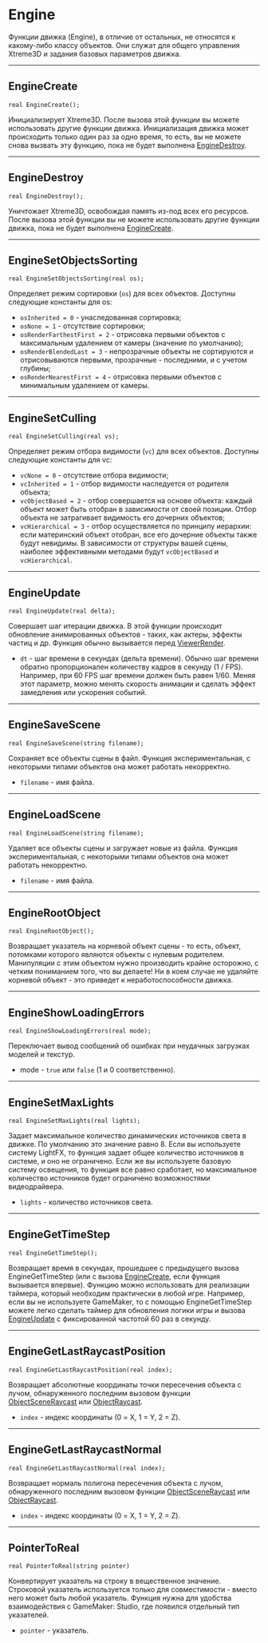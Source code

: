 # Engine

Функции движка (Engine), в отличие от остальных, не относятся к какому-либо классу объектов. Они служат для общего управления Xtreme3D и задания базовых параметров движка.

---

## EngineCreate

`real EngineCreate();`

Инициализирует Xtreme3D. После вызова этой функции вы можете использовать другие функции движка. Инициализация движка может происходить только один раз за одно время, то есть, вы не можете снова вызвать эту функцию, пока не будет выполнена [EngineDestroy](engine.html#enginedestroy).

---

## EngineDestroy

`real EngineDestroy();`

Уничтожает Xtreme3D, освобождая память из-под всех его ресурсов. После вызова этой функции вы не можете использовать другие функции движка, пока не будет выполнена [EngineCreate](engine.html#enginecreate).

---

## EngineSetObjectsSorting

`real EngineSetObjectsSorting(real os);`

Определяет режим сортировки (`os`) для всех объектов. Доступны следующие константы для os:
- `osInherited = 0` - унаследованная сортировка;
- `osNone = 1` - отсутствие сортировки;
- `osRenderFarthestFirst = 2` - отрисовка первыми объектов с максимальным удалением от камеры (значение по умолчанию);
- `osRenderBlendedLast = 3` - непрозрачные объекты не сортируются и отрисовываются первыми, прозрачные - последними, и с учетом глубины;
- `osRenderNearestFirst = 4` - отрисовка первыми объектов с минимальным удалением от камеры.

---

## EngineSetCulling

`real EngineSetCulling(real vs);`

Определяет режим отбора видимости (`vc`) для всех объектов. Доступны следующие константы для vc:
- `vcNone = 0` - отсутствие отбора видимости;
- `vcInherited = 1` - отбор видимости наследуется от родителя объекта;
- `vcObjectBased = 2` - отбор совершается на основе объекта: каждый объект может быть отобран в зависимости от своей позиции. Отбор объекта не затрагивает видимость его дочерних объектов;
- `vcHierarchical = 3` - отбор осуществляется по принципу иерархии: если материнский объект отобран, все его дочерние объекты также будут невидимы.
В зависимости от структуры вашей сцены, наиболее эффективными методами будут `vcObjectBased` и `vcHierarchical`.

---

## EngineUpdate

`real EngineUpdate(real delta);`

Совершает шаг итерации движка. В этой функции происходит обновление анимированных объектов - таких, как актеры, эффекты частиц и др. Функция обычно вызывается перед [ViewerRender](viewer.html#viewerrender).
- `dt` - шаг времени в секундах (дельта времени). Обычно шаг времени обратно пропорционален количеству кадров в секунду (1 / FPS). Например, при 60 FPS шаг времени должен быть равен 1/60. Меняя этот параметр, можно менять скорость анимации и сделать эффект замедления или ускорения событий.

---

## EngineSaveScene

`real EngineSaveScene(string filename);`

Сохраняет все объекты сцены в файл. Функция экспериментальная, с некоторыми типами объектов она может работать некорректно.

- `filename` - имя файла.

---

## EngineLoadScene

`real EngineLoadScene(string filename);`

Удаляет все объекты сцены и загружает новые из файла. Функция экспериментальная, с некоторыми типами объектов она может работать некорректно.

- `filename` - имя файла.

---

## EngineRootObject

`real EngineRootObject();`

Возвращает указатель на корневой объект сцены - то есть, объект, потомками которого являются объекты с нулевым родителем. Манипуляции с этим объектом нужно производить крайне осторожно, с четким пониманием того, что вы делаете! Ни в коем случае не удаляйте корневой объект - это приведет к неработоспособности движка.

---

## EngineShowLoadingErrors

`real EngineShowLoadingErrors(real mode);`

Переключает вывод сообщений об ошибках при неудачных загрузках моделей и текстур.
- mode - `true` или `false` (1 и 0 соответственно).

---

## EngineSetMaxLights

`real EngineSetMaxLights(real lights);`

Задает максимальное количество динамических источников света в движке. По умолчанию это значение равно 8. Если вы используете систему LightFX, то функция задает общее количество источников в системе, и оно не ограничено. Если же вы используете базовую систему освещения, то функция все равно сработает, но максимальное количество источников будет ограничено возможностями видеодрайвера.
- `lights` - количество источников света.

---

## EngineGetTimeStep

`real EngineGetTimeStep();`

Возвращает время в секундах, прошедшее с предыдущего вызова EngineGetTimeStep (или с вызова [EngineCreate](engine.html#enginecreate), если функция вызывается впервые). Функцию можно использовать для реализации таймера, который необходим практически в любой игре. Например, если вы не используете GameMaker, то с помощью EngineGetTimeStep можете легко сделать таймер для обновления логики игры и вызова [EngineUpdate](engine.html#engineupdate) с фиксированной частотой 60 раз в секунду.

---

## EngineGetLastRaycastPosition

`real EngineGetLastRaycastPosition(real index);`

Возвращает абсолютные координаты точки пересечения объекта с лучом, обнаруженного последним вызовом функции [ObjectSceneRaycast](engine.html#objectsceneraycast) или [ObjectRaycast](engine.html#objectraycast).
- `index` - индекс координаты (0 = X, 1 = Y, 2 = Z).

---

## EngineGetLastRaycastNormal

`real EngineGetLastRaycastNormal(real index);`

Возвращает нормаль полигона пересечения объекта с лучом, обнаруженного последним вызовом функции [ObjectSceneRaycast](engine.html#objectsceneraycast) или [ObjectRaycast](engine.html#objectraycast).
- `index` - индекс координаты (0 = X, 1 = Y, 2 = Z).

---

## PointerToReal

`real PointerToReal(string pointer)`

Конвертирует указатель на строку в вещественное значение. Строковой указатель используется только для совместимости - вместо него может быть любой указатель. Функция нужна для удобства взаимодействия с GameMaker: Studio, где появился отдельный тип указателей.
- `pointer` - указатель.
